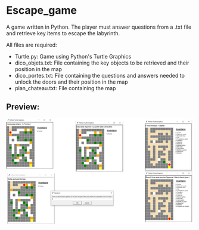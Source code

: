 # Escape_game

A game written in Python. The player must answer questions from a .txt file and retrieve key items to escape the labyrinth.

All files are required:

- Turtle.py: Game using Python's Turtle Graphics
- dico_objets.txt: File containing the key objects to be retrieved and their position in the map
- dico_portes.txt: File containing the questions and answers needed to unlock the doors and their position in the map
- plan_chateau.txt: File containing the map

## Preview:

<img src="5UFKKR9.png" alt="...">
